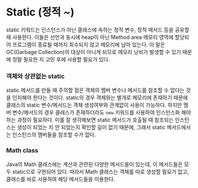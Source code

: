 # Static (정적 ~)

static 키워드는 인스턴스가 아닌 클래스에 속하는 정적 변수, 정적 메서드 등을 공유할 때 사용한다. 이들은 선언과 동시에 heap이 아닌 Method area 메모리 영역에 할당되어 프로그램이 종료될 때까지 회수되지 않고 메모리에 남아 있는다. 이 말은 GC(Garbage Collection)의 대상이 아니게 되므로 메모리 낭비가 발생할 수 있기 때문에 정말 필요한 지 고민 후에 사용할 필요가 있다.

### 객체와 상관없는 static

static 메서드를 만들 때 주의할 점은 객체의 멤버 변수나 메서드를 참조할 수 없다는 것을 인지해야 한다는 것이다. static의 경우 객체와는 별개로 메모리에 존재하기 때문에 클래스의 static 변수/메서드는 객체 생성여부와 관계없이 사용이 가능하다. 하지만 멤버 변수/메서드의 경우 클래스가 존재하더라도 `new` 키워드를 사용하여 인스턴스화 해야 하는 과정이 필요하다. 이를 잘 생각해보면 static 메서드가 호출될 때 참조되는 인스턴스는 생성이 되었는 지 안 되었는지 확인할 길이 없기 때문에, 그래서 static 메서드에서는 인스턴스의 멤버들을 참조할 수가 없다.

### Math class

Java의 Math 클래스에는 계산과 관련된 다양한 메서드들이 있는데, 이 메서드들은 모두 static으로 구현되어 있다. 따라서 Math 클래스는 객체를 따로 생성할 필요가 없고, 클래스를 바로 사용하여 해당 메서드들을 이용한다.

